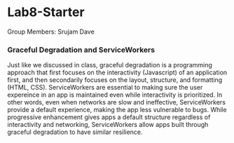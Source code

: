 # Lab8-Starter
Group Members: Srujam Dave

### Graceful Degradation and ServiceWorkers

Just like we discussed in class, graceful degradation is a programming approach that first focuses on the interactivity (Javascript) of an application first, and then secondarily focuses on the layout, structure, and formatting (HTML, CSS). ServiceWorkers are essential to making sure the user expereince in an app is maintained even while interactivity is prioritized. In other words, even when networks are slow and ineffective, ServiceWorkers provide a default experience, making the app less vulnerable to bugs. While progressive enhancement gives apps a default structure regardless of interactivity and networking, ServiceWorkers allow apps built through graceful degradation to have similar resilience.